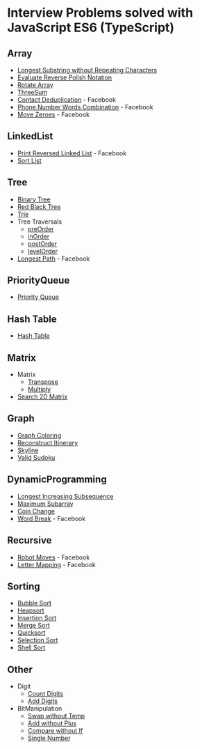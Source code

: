Interview Problems solved with JavaScript ES6 (TypeScript)
==========================================================

## Array

- [Longest Substring without Repeating Characters](https://leetcode.com/problems/longest-substring-without-repeating-characters/)
- [Evaluate Reverse Polish Notation](https://leetcode.com/problems/evaluate-reverse-polish-notation/)
- [Rotate Array](https://leetcode.com/problems/rotate-array/)
- [ThreeSum](https://leetcode.com/problems/3sum/)
- [Contact Deduplication](#) - Facebook
- [Phone Number Words Combination](https://leetcode.com/problems/letter-combinations-of-a-phone-number/) - Facebook
- [Move Zeroes](https://leetcode.com/problems/move-zeroes/) - Facebook


## LinkedList

- [Print Reversed Linked List](https://leetcode.com/problems/reverse-linked-list/) - Facebook
- [Sort List](https://leetcode.com/problems/sort-list/)


## Tree

- [Binary Tree](https://en.wikipedia.org/wiki/Binary_tree)
- [Red Black Tree](http://cs.lmu.edu/~ray/notes/redblacktrees/)
- [Trie](http://www.programcreek.com/2014/05/leetcode-implement-trie-prefix-tree-java/)
- Tree Traversals
    - [preOrder](https://leetcode.com/problems/binary-tree-preorder-traversal/)
    - [inOrder](https://leetcode.com/problems/binary-tree-inorder-traversal/)
    - [postOrder](https://leetcode.com/problems/binary-tree-postorder-traversal/)
    - [levelOrder](https://leetcode.com/problems/binary-tree-level-order-traversal/)
- [Longest Path](http://www.geeksforgeeks.org/diameter-of-a-binary-tree/) - Facebook


## PriorityQueue

- [Priority Queue](https://en.wikipedia.org/wiki/Priority_queue)


## Hash Table

- [Hash Table](https://en.wikipedia.org/wiki/Hash_table)


## Matrix

- Matrix
    - [Transpose](https://en.wikipedia.org/wiki/Transpose)
    - [Multiply](https://en.wikipedia.org/wiki/Matrix_multiplication)
- [Search 2D Matrix](https://leetcode.com/problems/search-a-2d-matrix/)


## Graph

- [Graph Coloring](https://en.wikipedia.org/wiki/Graph_coloring)
- [Reconstruct Itinerary](https://leetcode.com/problems/reconstruct-itinerary/)
- [Skyline](https://leetcode.com/problems/the-skyline-problem/)
- [Valid Sudoku](https://leetcode.com/problems/valid-sudoku/)


## DynamicProgramming

- [Longest Increasing Subsequence](https://leetcode.com/problems/longest-increasing-subsequence/)
- [Maximum Subarray](https://leetcode.com/problems/maximum-subarray/)
- [Coin Change](https://leetcode.com/problems/coin-change/)
- [Word Break](https://leetcode.com/problems/word-break/) - Facebook


## Recursive
- [Robot Moves](https://leetcode.com/problems/unique-paths-ii/) - Facebook
- [Letter Mapping](#) - Facebook


## Sorting

- [Bubble Sort](https://en.wikipedia.org/wiki/Sorting_algorithm#Bubble_sort)
- [Heapsort](https://en.wikipedia.org/wiki/Sorting_algorithm#Heapsort)
- [Insertion Sort](https://en.wikipedia.org/wiki/Sorting_algorithm#Insertion_sort)
- [Merge Sort](https://en.wikipedia.org/wiki/Sorting_algorithm#Merge_sort)
- [Quicksort](https://en.wikipedia.org/wiki/Sorting_algorithm#Quicksort)
- [Selection Sort](https://en.wikipedia.org/wiki/Sorting_algorithm#Selection_sort)
- [Shell Sort](https://en.wikipedia.org/wiki/Sorting_algorithm#Shell_sort)


## Other

- Digit
    - [Count Digits](https://leetcode.com/discuss/44281/4-lines-o-log-n-c-java-python)
    - [Add Digits](https://leetcode.com/discuss/52122/accepted-time-space-line-solution-with-detail-explanations)
- BitManipulation
    - [Swap without Temp](http://www.geeksforgeeks.org/swap-two-numbers-without-using-temporary-variable/)
    - [Add without Plus](http://www.geeksforgeeks.org/add-two-numbers-without-using-arithmetic-operators/)
    - [Compare without If](http://stackoverflow.com/questions/4772780/find-the-maximum-of-two-numbers-without-using-if-else-or-any-other-comparison-op)
    - [Single Number](https://leetcode.com/discuss/6170/my-o-n-solution-using-xor)
